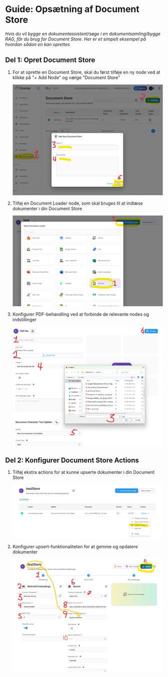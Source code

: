 # Guide: Opsætning af Document Store

*Hvis du vil bygge en dokumentassistent/søge i en dokumentsamling/bygge RAG, får du brug for Document Store. Her er et simpelt eksempel på hvordan sådan en kan oprettes*

## Del 1: Opret Document Store

1. For at oprette en Document Store, skal du først tilføje en ny node ved at klikke på "+ Add Node" og vælge "Document Store"

   ![Document Store Create](screendumps/11_documentstore_create.png)

2. Tilføj en Document Loader node, som skal bruges til at indlæse dokumenter i din Document Store

   ![Document Loader Setup](screendumps/12_documentstore_loader.png)

3. Konfigurer PDF-behandling ved at forbinde de relevante nodes og indstillinger

   ![Process PDF Setup](screendumps/13_documentstore_process_pdf.png)

## Del 2: Konfigurer Document Store Actions

1. Tilføj ekstra actions for at kunne upserte dokumenter i din Document Store

   ![Document Store Extra Actions](screendumps/14_documentstore_ekstra_actionsupsert.png)

2. Konfigurer upsert-funktionaliteten for at gemme og opdatere dokumenter

   ![Document Store Upsert](screendumps/15_documentstore_upsert.png)
